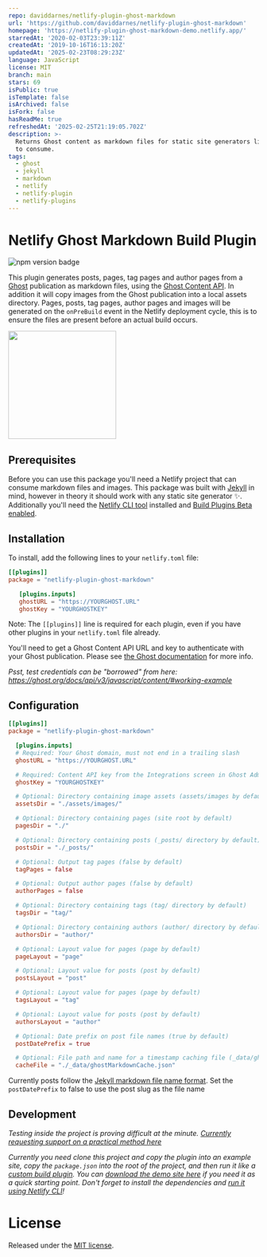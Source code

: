 ```yaml
---
repo: daviddarnes/netlify-plugin-ghost-markdown
url: 'https://github.com/daviddarnes/netlify-plugin-ghost-markdown'
homepage: 'https://netlify-plugin-ghost-markdown-demo.netlify.app/'
starredAt: '2020-02-03T23:39:11Z'
createdAt: '2019-10-16T16:13:20Z'
updatedAt: '2025-02-23T08:29:23Z'
language: JavaScript
license: MIT
branch: main
stars: 69
isPublic: true
isTemplate: false
isArchived: false
isFork: false
hasReadMe: true
refreshedAt: '2025-02-25T21:19:05.702Z'
description: >-
  Returns Ghost content as markdown files for static site generators like Jekyll
  to consume.
tags:
  - ghost
  - jekyll
  - markdown
  - netlify
  - netlify-plugin
  - netlify-plugins
---
```


# Netlify Ghost Markdown Build Plugin

![npm version badge](https://img.shields.io/npm/v/netlify-plugin-ghost-markdown)

This plugin generates posts, pages, tag pages and author pages from a [Ghost](https://ghost.org) publication as markdown files, using the [Ghost Content API](https://ghost.org/docs/api/v3/content/). In addition it will copy images from the Ghost publication into a local assets directory. Pages, posts, tag pages, author pages and images will be generated on the `onPreBuild` event in the Netlify deployment cycle, this is to ensure the files are present before an actual build occurs.

[<img src="https://cdn.buymeacoffee.com/buttons/default-yellow.png" width="217"/>](https://buymeacoffee.com/daviddarnes#support)

## Prerequisites

Before you can use this package you'll need a Netlify project that can consume markdown files and images. This package was built with [Jekyll](https://jekyllrb.com) in mind, however in theory it should work with any static site generator :sparkles:. Additionally you'll need the [Netlify CLI tool](https://github.com/netlify/cli#netlify-cli) installed and [Build Plugins Beta enabled](https://docs.netlify.com/configure-builds/plugins).

## Installation

To install, add the following lines to your `netlify.toml` file:

```toml
[[plugins]]
package = "netlify-plugin-ghost-markdown"

   [plugins.inputs]
   ghostURL = "https://YOURGHOST.URL"
   ghostKey = "YOURGHOSTKEY"
```

Note: The `[[plugins]]` line is required for each plugin, even if you have other plugins in your `netlify.toml` file already.

You'll need to get a Ghost Content API URL and key to authenticate with your Ghost publication. Please see [the Ghost documentation](https://ghost.org/docs/api/v3/javascript/content/#authentication) for more info.

_Psst, test credentials can be "borrowed" from here: https://ghost.org/docs/api/v3/javascript/content/#working-example_

## Configuration

```toml
[[plugins]]
package = "netlify-plugin-ghost-markdown"

  [plugins.inputs]
  # Required: Your Ghost domain, must not end in a trailing slash
  ghostURL = "https://YOURGHOST.URL"

  # Required: Content API key from the Integrations screen in Ghost Admin
  ghostKey = "YOURGHOSTKEY"

  # Optional: Directory containing image assets (assets/images by default)
  assetsDir = "./assets/images/"

  # Optional: Directory containing pages (site root by default)
  pagesDir = "./"

  # Optional: Directory containing posts (_posts/ directory by default)
  postsDir = "./_posts/"

  # Optional: Output tag pages (false by default)
  tagPages = false

  # Optional: Output author pages (false by default)
  authorPages = false

  # Optional: Directory containing tags (tag/ directory by default)
  tagsDir = "tag/"

  # Optional: Directory containing authors (author/ directory by default)
  authorsDir = "author/"

  # Optional: Layout value for pages (page by default)
  pageLayout = "page"

  # Optional: Layout value for posts (post by default)
  postsLayout = "post"

  # Optional: Layout value for pages (page by default)
  tagsLayout = "tag"

  # Optional: Layout value for posts (post by default)
  authorsLayout = "author"

  # Optional: Date prefix on post file names (true by default)
  postDatePrefix = true

  # Optional: File path and name for a timestamp caching file (_data/ghostMarkdownCache.json by default)
  cacheFile = "./_data/ghostMarkdownCache.json"
```

Currently posts follow the [Jekyll markdown file name format](https://jekyllrb.com/docs/posts/#creating-posts). Set the `postDatePrefix` to false to use the post slug as the file name

## Development

_Testing inside the project is proving difficult at the minute. [Currently requesting support on a practical method here](https://community.netlify.com/t/creating-demos-for-build-plugins/12774/8)_

_Currently you need clone this project and copy the plugin into an example site, copy the `package.json` into the root of the project, and then run it like a [custom build plugin](https://docs.netlify.com/configure-builds/build-plugins/create-plugins/). You can [download the demo site here](https://github.com/daviddarnes/netlify-plugin-dropinblog-markdown-demo) if you need it as a quick starting point. Don't forget to install the dependencies and [run it using Netlify CLI](https://docs.netlify.com/cli/get-started/#run-builds-locally)!_

# License

Released under the [MIT license](LICENSE).
